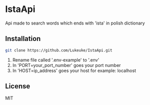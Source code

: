 # IstaApi
Api made to search words which ends with 'ista' in polish dictionary

## Installation

```bash
git clone https://github.com/Lukeuke/IstaApi.git
```

1. Rename file called '.env-example' to '.env'
1. In 'PORT=your_port_number' goes your port number
1. In 'HOST=ip_address' goes your host for example: localhost

## License
MIT